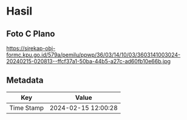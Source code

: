 # Hasil

## Foto C Plano

https://sirekap-obj-formc.kpu.go.id/579a/pemilu/ppwp/36/03/14/10/03/3603141003024-20240215-020813--ffcf37a1-50ba-44b5-a27c-ad60fb10e66b.jpg


## Metadata

| Key        | Value               |
| ---------- | ------------------- |
| Time Stamp | 2024-02-15 12:00:28 |



